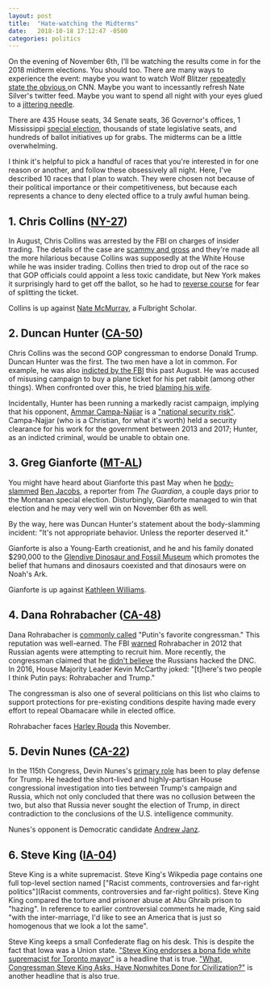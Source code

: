 ```yaml
---
layout: post
title:  "Hate-watching the Midterms"
date:   2018-10-18 17:12:47 -0500
categories: politics
---
```


On the evening of November 6th, I'll be watching the results come in for the 2018 midterm elections. You should too. There are many ways to experience the event: maybe you want to watch Wolf Blitzer [repeatedly state the obvious ](https://www.youtube.com/watch?v=b0Xe2Ep93dA) on CNN. Maybe you want to incessantly refresh Nate Silver's twitter feed. Maybe you want to spend all night with your eyes glued to a [jittering needle](https://www.cjr.org/special_report/2018-midterms-forecasts-538-cnn-times-needle.php/).

There are 435 House seats, 34 Senate seats, 36 Governor's offices, 1 Mississippi [special election](https://projects.fivethirtyeight.com/2018-midterm-election-forecast/senate/mississippi-special/), thousands of state legislative seats, and hundreds of ballot initiatives up for grabs. The midterms can be a little overwhelming.

I think it's helpful to pick a handful of races that you're interested in for one reason or another, and follow these obsessively all night. Here, I've described 10 races that I plan to watch. They were chosen not because of their political importance or their competitiveness, but because each represents a chance to deny elected office to a truly awful human being.

<!--more-->

## 1. Chris Collins ([NY-27](https://projects.fivethirtyeight.com/2018-midterm-election-forecast/house/new-york/27/))

In August, Chris Collins was arrested by the FBI on charges of insider trading. The details of the case are [scammy and gross](https://www.bloomberg.com/view/articles/2018-08-09/chris-collins-insider-trading-arrest-is-a-huge-throwback) and they're made all the more hilarious because Collins was supposedly at the White House while he was insider trading. Collins then tried to drop out of the race so that GOP officials could appoint a less toxic candidate, but New York makes it surprisingly hard to get off the ballot, so he had to [reverse course](https://thehill.com/homenews/house/407005-indicted-gop-lawmaker-to-stay-on-ballot-in-new-york-this-fall-report) for fear of splitting the ticket.

Collins is up against [Nate McMurray](https://votemcmurray.com/), a Fulbright Scholar.

## 2. Duncan Hunter ([CA-50](https://projects.fivethirtyeight.com/2018-midterm-election-forecast/house/california/50/))

Chris Collins was the second GOP congressman to endorse Donald Trump. Duncan Hunter was the first. The two men have a lot in common. For example, he was also [indicted by the FBI](https://www.washingtonpost.com/world/national-security/congressman-duncan-hunter-wife-charged-with-spending-campaign-money-on-personal-expenses/2018/08/21/4dba040a-a591-11e8-a656-943eefab5daf_story.html?noredirect=on&utm_term=.dd1f47161b2a) this past August. He was accused of misusing campaign to buy a plane ticket for his pet rabbit (among other things). When confronted over this, he tried [blaming his wife](https://www.huffingtonpost.com/entry/rep-duncan-hunter-blames-wife-for-campaign-spending_us_5b7f7dabe4b07295151179f2?h_sid=90058a7445-5a4d81ea87649b860406ba96).

Incidentally, Hunter has been running a markedly racist campaign, implying that his opponent, [Ammar Campa-Najjar](https://www.campacampaign.com/meet-ammar) is a ["national security risk"](https://www.washingtonpost.com/politics/duncan-hunters-campaign-ramps-up-attacks-that-falsely-claim-opponent-is-a-national-security-risk/2018/10/18/51a2f32e-d0bb-11e8-8c22-fa2ef74bd6d6_story.html?noredirect=on&utm_term=.296888410508). Campa-Najjar (who is a Christian, for what it's worth) held a security clearance for his work for the government between 2013 and 2017; Hunter, as an indicted criminal, would be unable to obtain one.

## 3. Greg Gianforte ([MT-AL](https://projects.fivethirtyeight.com/2018-midterm-election-forecast/house/montana/1/))

You might have heard about Gianforte this past May when he [body-slammed](https://www.theguardian.com/us-news/2017/may/24/greg-gianforte-bodyslams-reporter-ben-jacobs-montana) [Ben Jacobs](https://twitter.com/Bencjacobs/status/867517225820966912), a reporter from *The Guardian*, a couple days prior to the Montanan special election. Disturbingly, Gianforte managed to win that election and he may very well win on November 6th as well.

By the way, here was Duncan Hunter's statement about the body-slamming incident: "It's not appropriate behavior. Unless the reporter deserved it."

Gianforte is also a Young-Earth creationist, and he and his family donated $290,000 to the [Glendive Dinosaur and Fossil Museum](https://www.creationtruth.org/) which promotes the belief that humans and dinosaurs coexisted and that dinosaurs were on Noah's Ark.

Gianforte is up against [Kathleen Williams](https://kathleenformontana.com/).

## 4. Dana Rohrabacher ([CA-48](https://projects.fivethirtyeight.com/2018-midterm-election-forecast/house/california/48/))

Dana Rohrabacher is [commonly called](https://www.politico.com/story/2016/11/putin-congress-rohrabacher-trump-231775) "Putin's favorite congressman." This reputation was well-earned. The FBI [warned](https://www.nytimes.com/2017/05/19/us/politics/dana-rohrabacher-russia-spies.html) Rohrabacher in 2012 that Russian agents were attempting to recruit him. More recently, the congressman claimed that he [didn't believe](https://www.motherjones.com/politics/2018/10/dana-rohrabacher-julian-assange-russian-hack/) the Russians hacked the DNC. In 2016, House Majority Leader Kevin McCarthy joked: "[t]here's two people I think Putin pays: Rohrabacher and Trump."

The congressman is also one of several politicians on this list who claims to support protections for pre-existing conditions despite having made every effort to repeal Obamacare while in elected office.

Rohrabacher faces [Harley Rouda](https://www.harleyforcongress.com) this November.

## 5. Devin Nunes ([CA-22](https://projects.fivethirtyeight.com/2018-midterm-election-forecast/house/california/22/))

In the 115th Congress, Devin Nunes's [primary role](https://www.nytimes.com/2018/04/24/magazine/how-devin-nunes-turned-the-house-intelligence-committee-inside-out.html) has been to play defense for Trump. He headed the short-lived and highly-partisan House congressional investigation into ties between Trump's campaign and Russia, which not only concluded that there was no collusion between the two, but also that Russia never sought the election of Trump, in direct contradiction to the conclusions of the U.S. intelligence community.

Nunes's opponent is Democratic candidate [Andrew Janz](https://www.andrewjanzforcongress.com/).

## 6. Steve King ([IA-04](https://projects.fivethirtyeight.com/2018-midterm-election-forecast/house/iowa/4/))

Steve King is a white supremacist. Steve King's Wikpedia page contains one full top-level section named ["Racist comments, controversies and far-right politics"](Racist comments, controversies and far-right politics). Steve King King compared the torture and prisoner abuse at Abu Ghraib prison to "hazing". In reference to earlier controversial comments he made, King said "with the inter-marriage, I'd like to see an America that is just so homogenous that we look a lot the same".

Steve King keeps a small Confederate flag on his desk. This is despite the fact that Iowa was a Union state. ["Steve King endorses a bona fide white supremacist for Toronto mayor"](https://www.vox.com/policy-and-politics/2018/10/18/17990718/steve-king-faith-goldy-white-supremacist-canada-iowa-republicans) is a headline that is true. ["What, Congressman Steve King Asks, Have Nonwhites Done for Civilization?"](https://www.nytimes.com/2016/07/19/us/politics/steve-king-nonwhite-subgroups.html) is another headline that is also true.
